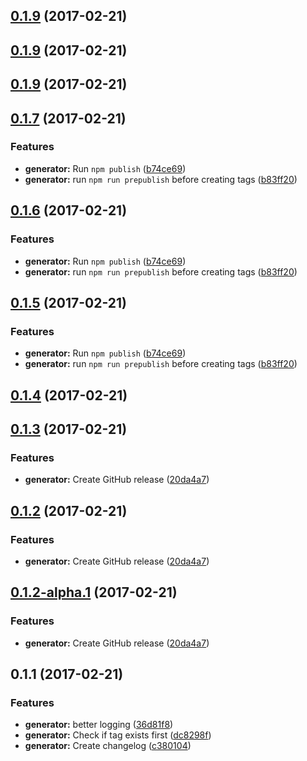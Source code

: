 <a name="0.1.9"></a>
## [0.1.9](https://github.com/LukasHechenberger/automated-release/compare/0.1.8...v0.1.9) (2017-02-21)



<a name="0.1.9"></a>
## [0.1.9](https://github.com/LukasHechenberger/automated-release/compare/0.1.8...v0.1.9) (2017-02-21)



<a name="0.1.9"></a>
## [0.1.9](https://github.com/LukasHechenberger/automated-release/compare/0.1.8...v0.1.9) (2017-02-21)



<a name="0.1.7"></a>
## [0.1.7](https://github.com/LukasHechenberger/automated-release/compare/1.3.0...v0.1.7) (2017-02-21)


### Features

* **generator:** Run `npm publish` ([b74ce69](https://github.com/LukasHechenberger/automated-release/commit/b74ce69))
* **generator:** run `npm run prepublish` before creating tags ([b83ff20](https://github.com/LukasHechenberger/automated-release/commit/b83ff20))



<a name="0.1.6"></a>
## [0.1.6](https://github.com/LukasHechenberger/automated-release/compare/1.3.0...v0.1.6) (2017-02-21)


### Features

* **generator:** Run `npm publish` ([b74ce69](https://github.com/LukasHechenberger/automated-release/commit/b74ce69))
* **generator:** run `npm run prepublish` before creating tags ([b83ff20](https://github.com/LukasHechenberger/automated-release/commit/b83ff20))



<a name="0.1.5"></a>
## [0.1.5](https://github.com/LukasHechenberger/automated-release/compare/1.3.0...v0.1.5) (2017-02-21)


### Features

* **generator:** Run `npm publish` ([b74ce69](https://github.com/LukasHechenberger/automated-release/commit/b74ce69))
* **generator:** run `npm run prepublish` before creating tags ([b83ff20](https://github.com/LukasHechenberger/automated-release/commit/b83ff20))



<a name="0.1.4"></a>
## [0.1.4](https://github.com/LukasHechenberger/automated-release/compare/1.3.0...v0.1.4) (2017-02-21)



<a name="0.1.3"></a>
## [0.1.3](https://github.com/LukasHechenberger/automated-release/compare/0.1.1...v0.1.3) (2017-02-21)


### Features

* **generator:** Create GitHub release ([20da4a7](https://github.com/LukasHechenberger/automated-release/commit/20da4a7))



<a name="0.1.2"></a>
## [0.1.2](https://github.com/LukasHechenberger/automated-release/compare/0.1.1...v0.1.2) (2017-02-21)


### Features

* **generator:** Create GitHub release ([20da4a7](https://github.com/LukasHechenberger/automated-release/commit/20da4a7))



<a name="0.1.2-alpha.1"></a>
## [0.1.2-alpha.1](https://github.com/LukasHechenberger/automated-release/compare/0.1.1...v0.1.2-alpha.1) (2017-02-21)


### Features

* **generator:** Create GitHub release ([20da4a7](https://github.com/LukasHechenberger/automated-release/commit/20da4a7))



<a name="0.1.1"></a>
## 0.1.1 (2017-02-21)


### Features

* **generator:** better logging ([36d81f8](https://github.com/LukasHechenberger/automated-release/commit/36d81f8))
* **generator:** Check if tag exists first ([dc8298f](https://github.com/LukasHechenberger/automated-release/commit/dc8298f))
* **generator:** Create changelog ([c380104](https://github.com/LukasHechenberger/automated-release/commit/c380104))
